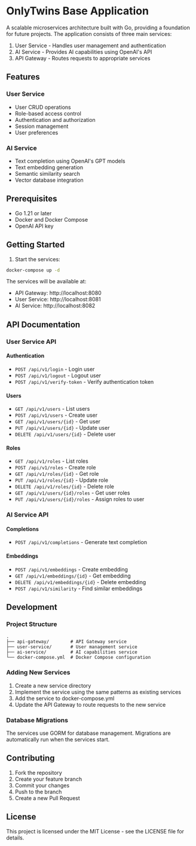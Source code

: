# OnlyTwins Base Application

A scalable microservices architecture built with Go, providing a foundation for future projects. The application consists of three main services:

1. User Service - Handles user management and authentication
2. AI Service - Provides AI capabilities using OpenAI's API
3. API Gateway - Routes requests to appropriate services

## Features

### User Service
- User CRUD operations
- Role-based access control
- Authentication and authorization
- Session management
- User preferences

### AI Service
- Text completion using OpenAI's GPT models
- Text embedding generation
- Semantic similarity search
- Vector database integration

## Prerequisites

- Go 1.21 or later
- Docker and Docker Compose
- OpenAI API key

## Getting Started

1. Start the services:
```bash
docker-compose up -d
```

The services will be available at:
- API Gateway: http://localhost:8080
- User Service: http://localhost:8081
- AI Service: http://localhost:8082

## API Documentation

### User Service API

#### Authentication
- `POST /api/v1/login` - Login user
- `POST /api/v1/logout` - Logout user
- `POST /api/v1/verify-token` - Verify authentication token

#### Users
- `GET /api/v1/users` - List users
- `POST /api/v1/users` - Create user
- `GET /api/v1/users/{id}` - Get user
- `PUT /api/v1/users/{id}` - Update user
- `DELETE /api/v1/users/{id}` - Delete user

#### Roles
- `GET /api/v1/roles` - List roles
- `POST /api/v1/roles` - Create role
- `GET /api/v1/roles/{id}` - Get role
- `PUT /api/v1/roles/{id}` - Update role
- `DELETE /api/v1/roles/{id}` - Delete role
- `GET /api/v1/users/{id}/roles` - Get user roles
- `PUT /api/v1/users/{id}/roles` - Assign roles to user

### AI Service API

#### Completions
- `POST /api/v1/completions` - Generate text completion

#### Embeddings
- `POST /api/v1/embeddings` - Create embedding
- `GET /api/v1/embeddings/{id}` - Get embedding
- `DELETE /api/v1/embeddings/{id}` - Delete embedding
- `POST /api/v1/similarity` - Find similar embeddings

## Development

### Project Structure

```
.
├── api-gateway/        # API Gateway service
├── user-service/       # User management service
├── ai-service/         # AI capabilities service
└── docker-compose.yml  # Docker Compose configuration
```

### Adding New Services

1. Create a new service directory
2. Implement the service using the same patterns as existing services
3. Add the service to docker-compose.yml
4. Update the API Gateway to route requests to the new service

### Database Migrations

The services use GORM for database management. Migrations are automatically run when the services start.

## Contributing

1. Fork the repository
2. Create your feature branch
3. Commit your changes
4. Push to the branch
5. Create a new Pull Request

## License

This project is licensed under the MIT License - see the LICENSE file for details.
